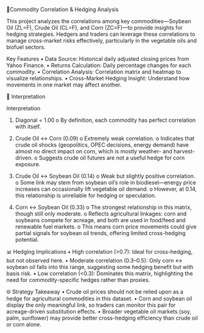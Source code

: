 🌾Commodity Correlation & Hedging Analysis

This project analyzes the correlations among key commodities—Soybean Oil (ZL=F), Crude Oil (CL=F), and Corn (ZC=F)—to provide insights for hedging strategies. Hedgers and traders can leverage these correlations to manage cross-market risks effectively, particularly in the vegetable oils and biofuel sectors.

Key Features
•	Data Source: Historical daily adjusted closing prices from Yahoo Finance.
•	Returns Calculation: Daily percentage changes for each commodity.
•	Correlation Analysis: Correlation matrix and heatmap to visualize relationships.
•	Cross-Market Hedging Insight: Understand how movements in one market may affect another.

🔎 Interpretation

Interpretation
1.	Diagonal = 1.00
o	By definition, each commodity has perfect correlation with itself.


2.	Crude Oil ↔ Corn (0.09)
o	Extremely weak correlation.
o	Indicates that crude oil shocks (geopolitics, OPEC decisions, energy demand) have almost no direct impact on corn, which is mostly weather- and harvest-driven.
o	Suggests crude oil futures are not a useful hedge for corn exposure.


3.	Crude Oil ↔ Soybean Oil (0.14)
o	Weak but slightly positive correlation.
o	Some link may stem from soybean oil’s role in biodiesel—energy price increases can occasionally lift vegetable oil demand.
o	However, at 0.14, this relationship is unreliable for hedging or speculation.


4.	Corn ↔ Soybean Oil (0.33)
o	The strongest relationship in this matrix, though still only moderate.
o	Reflects agricultural linkages: corn and soybeans compete for acreage, and both are used in food/feed and renewable fuel markets.
o	This means corn price movements could give partial signals for soybean oil trends, offering limited cross-hedging potential.

📊 Hedging Implications
•	High correlation (>0.7): Ideal for cross-hedging, but not observed here.
•	Moderate correlation (0.3–0.5): Only corn ↔ soybean oil falls into this range, suggesting some hedging benefit but with basis risk.
•	Low correlation (<0.3): Dominates this matrix, highlighting the need for commodity-specific hedges rather than proxies.

🌐 Strategy Takeaway
•	Crude oil prices should not be relied upon as a hedge for agricultural commodities in this dataset.
•	Corn and soybean oil display the only meaningful link, so traders can monitor this pair for acreage-driven substitution effects.
•	Broader vegetable oil markets (soy, palm, sunflower) may provide better cross-hedging efficiency than crude oil or corn alone.

